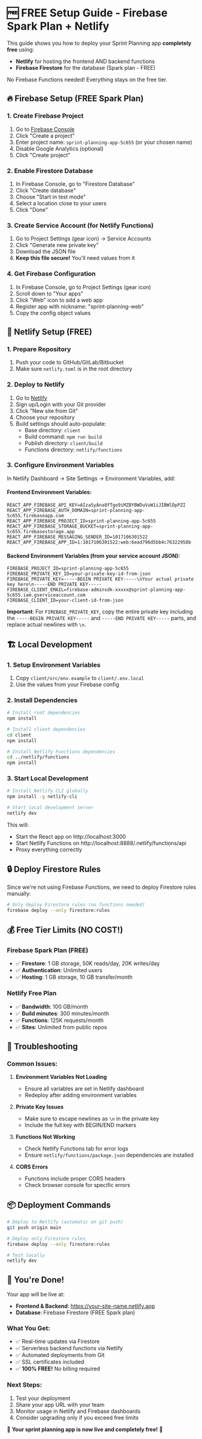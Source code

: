 # 🆓 FREE Setup Guide - Firebase Spark Plan + Netlify

This guide shows you how to deploy your Sprint Planning app **completely free** using:
- **Netlify** for hosting the frontend AND backend functions
- **Firebase Firestore** for the database (Spark plan - FREE)

No Firebase Functions needed! Everything stays on the free tier.

## 🔥 Firebase Setup (FREE Spark Plan)

### 1. Create Firebase Project

1. Go to [Firebase Console](https://console.firebase.google.com/)
2. Click "Create a project"
3. Enter project name: `sprint-planning-app-5c655` (or your chosen name)
4. Disable Google Analytics (optional)
5. Click "Create project"

### 2. Enable Firestore Database

1. In Firebase Console, go to "Firestore Database"
2. Click "Create database"
3. Choose "Start in test mode"
4. Select a location close to your users
5. Click "Done"

### 3. Create Service Account (for Netlify Functions)

1. Go to Project Settings (gear icon) → Service Accounts
2. Click "Generate new private key"
3. Download the JSON file
4. **Keep this file secure!** You'll need values from it

### 4. Get Firebase Configuration

1. In Firebase Console, go to Project Settings (gear icon)
2. Scroll down to "Your apps"
3. Click "Web" icon to add a web app
4. Register app with nickname: "sprint-planning-web"
5. Copy the config object values

## 🚀 Netlify Setup (FREE)

### 1. Prepare Repository

1. Push your code to GitHub/GitLab/Bitbucket
2. Make sure `netlify.toml` is in the root directory

### 2. Deploy to Netlify

1. Go to [Netlify](https://netlify.com)
2. Sign up/Login with your Git provider
3. Click "New site from Git"
4. Choose your repository
5. Build settings should auto-populate:
   - Base directory: `client`
   - Build command: `npm run build`
   - Publish directory: `client/build`
   - Functions directory: `netlify/functions`

### 3. Configure Environment Variables

In Netlify Dashboard → Site Settings → Environment Variables, add:

#### Frontend Environment Variables:
```
REACT_APP_FIREBASE_API_KEY=AIzaSyAna8fTgo9iMZBYBWDuVuW1iJIBWlDpPZI
REACT_APP_FIREBASE_AUTH_DOMAIN=sprint-planning-app-5c655.firebaseapp.com
REACT_APP_FIREBASE_PROJECT_ID=sprint-planning-app-5c655
REACT_APP_FIREBASE_STORAGE_BUCKET=sprint-planning-app-5c655.firebasestorage.app
REACT_APP_FIREBASE_MESSAGING_SENDER_ID=1017106301522
REACT_APP_FIREBASE_APP_ID=1:1017106301522:web:6ead796d5bb4c76322958b
```

#### Backend Environment Variables (from your service account JSON):
```
FIREBASE_PROJECT_ID=sprint-planning-app-5c655
FIREBASE_PRIVATE_KEY_ID=your-private-key-id-from-json
FIREBASE_PRIVATE_KEY=-----BEGIN PRIVATE KEY-----\nYour actual private key here\n-----END PRIVATE KEY-----
FIREBASE_CLIENT_EMAIL=firebase-adminsdk-xxxxx@sprint-planning-app-5c655.iam.gserviceaccount.com
FIREBASE_CLIENT_ID=your-client-id-from-json
```

**Important**: For `FIREBASE_PRIVATE_KEY`, copy the entire private key including the `-----BEGIN PRIVATE KEY-----` and `-----END PRIVATE KEY-----` parts, and replace actual newlines with `\n`.

## 🏗️ Local Development

### 1. Setup Environment Variables

1. Copy `client/src/env.example` to `client/.env.local`
2. Use the values from your Firebase config

### 2. Install Dependencies

```bash
# Install root dependencies
npm install

# Install client dependencies
cd client
npm install

# Install Netlify Functions dependencies
cd ../netlify/functions
npm install
```

### 3. Start Local Development

```bash
# Install Netlify CLI globally
npm install -g netlify-cli

# Start local development server
netlify dev
```

This will:
- Start the React app on http://localhost:3000
- Start Netlify Functions on http://localhost:8888/.netlify/functions/api
- Proxy everything correctly

## 🔒 Deploy Firestore Rules

Since we're not using Firebase Functions, we need to deploy Firestore rules manually:

```bash
# Only deploy Firestore rules (no functions needed)
firebase deploy --only firestore:rules
```

## 💰 Free Tier Limits (NO COST!)

### Firebase Spark Plan (FREE)
- ✅ **Firestore**: 1 GB storage, 50K reads/day, 20K writes/day
- ✅ **Authentication**: Unlimited users
- ✅ **Hosting**: 1 GB storage, 10 GB transfer/month

### Netlify Free Plan
- ✅ **Bandwidth**: 100 GB/month
- ✅ **Build minutes**: 300 minutes/month
- ✅ **Functions**: 125K requests/month
- ✅ **Sites**: Unlimited from public repos

## 🚨 Troubleshooting

### Common Issues:

1. **Environment Variables Not Loading**
   - Ensure all variables are set in Netlify dashboard
   - Redeploy after adding environment variables

2. **Private Key Issues**
   - Make sure to escape newlines as `\n` in the private key
   - Include the full key with BEGIN/END markers

3. **Functions Not Working**
   - Check Netlify Functions tab for error logs
   - Ensure `netlify/functions/package.json` dependencies are installed

4. **CORS Errors**
   - Functions include proper CORS headers
   - Check browser console for specific errors

## 📦 Deployment Commands

```bash
# Deploy to Netlify (automatic on git push)
git push origin main

# Deploy only Firestore rules
firebase deploy --only firestore:rules

# Test locally
netlify dev
```

## 🎉 You're Done!

Your app will be live at:
- **Frontend & Backend**: https://your-site-name.netlify.app
- **Database**: Firebase Firestore (FREE Spark plan)

### What You Get:
- ✅ Real-time updates via Firestore
- ✅ Serverless backend functions via Netlify
- ✅ Automated deployments from Git
- ✅ SSL certificates included
- ✅ **100% FREE!** No billing required

### Next Steps:
1. Test your deployment
2. Share your app URL with your team
3. Monitor usage in Netlify and Firebase dashboards
4. Consider upgrading only if you exceed free limits

🎯 **Your sprint planning app is now live and completely free!** 🎯 